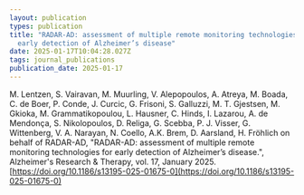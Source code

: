 ```yaml
---
layout: publication
types: publication
title: "RADAR-AD: assessment of multiple remote monitoring technologies for
  early detection of Alzheimer’s disease"
date: 2025-01-17T10:04:28.027Z
tags: journal_publications
publication_date: 2025-01-17
---
```

M. Lentzen, S. Vairavan, M. Muurling, V. Alepopoulos, A. Atreya, M. Boada, C. de Boer, P. Conde, J. Curcic, G. Frisoni, S. Galluzzi, M. T. Gjestsen, M. Gkioka, M. Grammatikopoulou, L. Hausner, C. Hinds, I. Lazarou, A. de Mendonça, S. Nikolopoulos, D. Religa, G. Scebba, P. J. Visser, G. Wittenberg, V. A. Narayan, N. Coello, A.K. Brem, D. Aarsland, H. Fröhlich on behalf of RADAR-AD, "RADAR-AD: assessment of multiple remote monitoring technologies for early detection of Alzheimer’s disease.", Alzheimer's Research & Therapy, vol. 17, January 2025. [https://doi.org/10.1186/s13195-025-01675-0](https://doi.org/10.1186/s13195-025-01675-0)